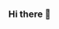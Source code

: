 ### Hi there 👋

<!--
**Purge0827/Purge0827** is a ✨ _special_ ✨ repository because its `README.md` (this file) appears on your GitHub profile.

Here are some ideas to get you started:

- 🔭 I’m currently working on Python, Javascript, c#, ruby
- 🌱 I’m currently learning Rust,c++
- ⚡ Fun fact: Im fun!
- My Discord: Purge#1338
-->
